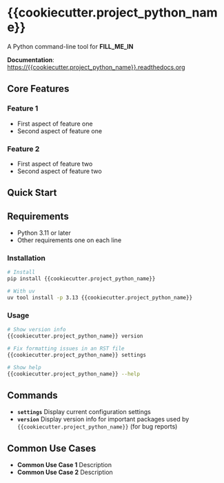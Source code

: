 # {{cookiecutter.project_python_name}}

A Python command-line tool for __FILL_ME_IN__

__Documentation__: <https://{{cookiecutter.project_python_name}}.readthedocs.org>

## Core Features

### Feature 1

- First aspect of feature one
- Second aspect of feature one

### Feature 2

- First aspect of feature two
- Second aspect of feature two

## Quick Start

## Requirements

- Python 3.11 or later
- Other requirements one on each line

### Installation

```bash
# Install
pip install {{cookiecutter.project_python_name}}

# With uv
uv tool install -p 3.13 {{cookiecutter.project_python_name}}
```

### Usage

```bash
# Show version info
{{cookiecutter.project_python_name}} version

# Fix formatting issues in an RST file
{{cookiecutter.project_python_name}} settings

# Show help
{{cookiecutter.project_python_name}} --help
```

## Commands

- __`settings`__ Display current configuration settings
- __`version`__ Display version info for important packages used by `{{cookiecutter.project_python_name}}` (for bug reports)

## Common Use Cases

- __Common Use Case 1__ Description
- __Common Use Case 2__ Description
